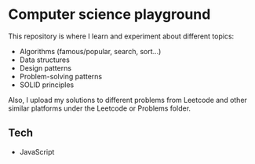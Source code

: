 # Computer science playground

This repository is where I learn and experiment about different topics:

* Algorithms (famous/popular, search, sort…)
* Data structures
* Design patterns
* Problem-solving patterns
* SOLID principles

Also, I upload my solutions to different problems from Leetcode and other similar platforms under the Leetcode or Problems folder.

## Tech 
* JavaScript
